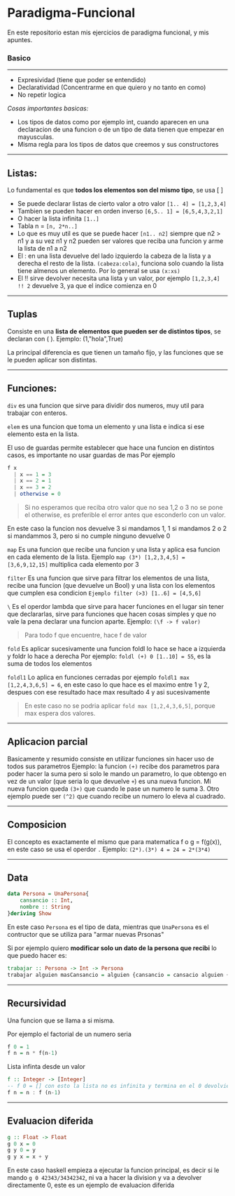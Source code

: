 # Paradigma-Funcional
En este repositorio estan mis ejercicios de paradigma funcional, y mis apuntes. 

### Basico

---

- Expresividad (tiene que poder se entendido)
- Declaratividad (Concentrarme en que quiero y no tanto en como)
- No repetir logica

*Cosas importantes basicas:*
- Los tipos de datos como por ejemplo int, cuando aparecen en una declaracion de una funcion o de un tipo de data tienen que empezar en mayusculas.
- Misma regla para los tipos de datos que creemos y sus constructores

---
## Listas: 
Lo fundamental es que **todos los elementos son del mismo tipo**, se usa [ ]
- Se puede declarar listas de cierto valor a otro valor `[1.. 4] = [1,2,3,4]`
- Tambien se pueden hacer en orden inverso `[6,5.. 1] = [6,5,4,3,2,1]`
- O hacer la lista infinita `[1..]`
- Tabla n = `[n, 2*n..]`
- Lo que es muy util es que se puede hacer `[n1.. n2]` siempre que n2 > n1 y a su vez n1 y n2 pueden ser valores que reciba una funcion y arme la lista de n1 a n2
- El : en una lista devuelve del lado izquierdo la cabeza de la lista y a derecha el resto de la lista. `(cabeza:cola)`, funciona solo cuando la lista tiene almenos un elemento. Por lo general se usa `(x:xs)`
- El !! sirve devolver necesita una lista y un valor, por ejemplo `[1,2,3,4] !! 2` devuelve 3, ya que el indice comienza en 0
---
## Tuplas
Consiste en una **lista de elementos que pueden ser de distintos tipos**, se declaran con ( ). Ejemplo: (1,"hola",True)

La principal diferencia es que tienen un tamaño fijo, y las funciones que se le pueden aplicar son distintas.  

---

## Funciones:

`div` es una funcion que sirve para dividir dos numeros, muy util para trabajar con enteros.

`elem` es una funcion que toma un elemento y una lista e indica si ese elemento esta en la lista.

El uso de guardas permite establecer que hace una funcion en distintos casos, es importante no usar guardas de mas
Por ejemplo
```haskell
f x 
  | x == 1 = 3
  | x == 2 = 1
  | x == 3 = 2
  | otherwise = 0 
```
> Si no esperamos que reciba otro valor que no sea 1,2 o 3 no se pone el otherwise, es preferible el error antes que esconderlo con un valor.

En este caso la funcion nos devuelve 3 si mandamos 1, 1 si mandamos 2 o 2 si mandammos 3, pero si no cumple ninguno devuelve 0

`map` Es una funcion que recibe una funcion y una lista y aplica esa funcion en cada elemento de la lista.
Ejemplo `map (3*) [1,2,3,4,5] = [3,6,9,12,15]`  multiplica cada elemento por 3

`filter` Es una funcion que sirve para filtrar los elementos de una lista, recibe una funcion (que devuelve un Bool) y una lista con los elementos que cumplen esa condicion
`Ejemplo filter (>3) [1..6] = [4,5,6]`

`\` Es el operdor lambda que sirve para hacer funciones en el lugar sin tener que declararlas, sirve para funciones que hacen cosas simples y que no vale la pena declarar una funcion aparte. 
Ejemplo: `(\f -> f valor)` 
>Para todo f que encuentre, hace f de valor

`fold` Es aplicar sucesivamente una funcion foldl lo hace se hace a izquierda y foldr lo hace a derecha
Por ejemplo:  `foldl (+) 0 [1..10] = 55`, es la suma de todos los elementos

`foldl1` Lo aplica en funciones cerradas por ejemplo `foldl1 max [1,2,4,3,6,5] = 6`, en este caso lo que hace es el maximo entre 1 y 2, despues con ese resultado hace max resultado 4 y asi sucesivamente

>En este caso no se podria aplicar `fold max [1,2,4,3,6,5]`, porque max espera dos valores.

---

## Aplicacion parcial

Basicamente y resumido consiste en utilizar funciones sin hacer uso de todos sus parametros
Ejemplo: la funcion `(+)` recibe dos parametros para poder hacer la suma pero si solo le mando un parametro, lo que obtengo en vez de un valor (que seria lo que devuelve `+`) es una nueva funcion. Mi nueva funcion queda `(3+)` que cuando le pase un numero le suma 3. Otro ejemplo puede ser `(^2)` que cuando recibe un numero lo eleva al cuadrado.

---

## Composicion

El concepto es exactamente el mismo que para matematica f o g = f(g(x)), en este caso se usa el operdor `.`
Ejemplo: `(2*).(3*) 4 = 24 = 2*(3*4)`

---

## Data

```haskell
data Persona = UnaPersona{
    cansancio :: Int,
    nombre :: String
}deriving Show
```

En este caso `Persona` es el tipo de data, mientras que `UnaPersona` es el contructor que se utiliza para "armar nuevas Prsonas" 

Si por ejemplo quiero **modificar solo un dato de la persona que recibi** lo que puedo hacer es:

```haskell
trabajar :: Persona -> Int -> Persona
trabajar alguien masCansancio = alguien {cansancio = cansacio alguien + mas cansancio}
```
---

## Recursividad

Una funcion que se llama a si misma.

Por ejemplo el factorial de un numero seria

```haskell
f 0 = 1
f n = n * f(n-1)
```

Lista infinta desde un valor

```haskell
f :: Integer -> [Integer]
-- f 0 = [] con esto la lista no es infinita y termina en el 0 devolviendo hasta el 1
f n = n : f (n-1)
```
---

## Evaluacion diferida

```haskell
g :: Float -> Float
g 0 x = 0
g y 0 = y
g y x = x + y 
```

En este caso haskell empieza a ejecutar la funcion principal, es decir si le mando `g 0 42343/34342342`, ni va a hacer la division y va a devolver directamente 0, este es un ejemplo de evaluacion diferida